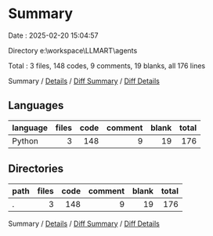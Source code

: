 # Summary

Date : 2025-02-20 15:04:57

Directory e:\\workspace\\LLMART\\agents

Total : 3 files,  148 codes, 9 comments, 19 blanks, all 176 lines

Summary / [Details](details.md) / [Diff Summary](diff.md) / [Diff Details](diff-details.md)

## Languages
| language | files | code | comment | blank | total |
| :--- | ---: | ---: | ---: | ---: | ---: |
| Python | 3 | 148 | 9 | 19 | 176 |

## Directories
| path | files | code | comment | blank | total |
| :--- | ---: | ---: | ---: | ---: | ---: |
| . | 3 | 148 | 9 | 19 | 176 |

Summary / [Details](details.md) / [Diff Summary](diff.md) / [Diff Details](diff-details.md)